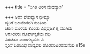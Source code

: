 +++
title = "೦೧೫ ಅರಸ ವೇದವ್ಯಾಸ"

+++
ಅರಸ ವೇದವ್ಯಾಸ ಧೌಮ್ಯಾ  
ದ್ಯರಿಗೆ ಬಲವೆಂದೆರಗಿ ಕುಂತಿಯ  
ಚರಣ ಧೂಳಿಯ ಕೊಂಡು ವಿಪ್ರವ್ರಜಕೆ ಕೈ ಮುಗಿದು  
ಅರಸಿಯರು ದೂರ್ವಾಕ್ಷತೆಯ ದಧಿ  
ವಿರಚಿತದ ಮಾಂಗಲ್ಯವನು ವಿ  
ಸ್ತರಿಸೆ ಬಹುವಿಧ ವಾದ್ಯದಲಿ ಹೊರವಂಟರರಮನೆಯ     ॥15॥